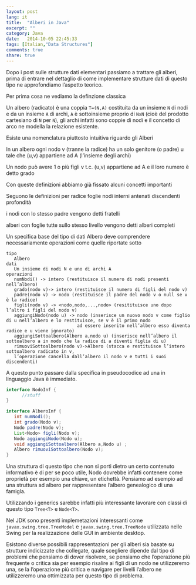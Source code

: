 ```yaml
---
layout: post
lang: it
title:  "Alberi in Java"
excerpt: ""
category: Java
date:   2014-10-05 22:45:33
tags: [Italian,"Data Structures"]
comments: true
share: true
---
```

﻿Dopo i post sulle strutture dati elementari passiamo a trattare gli alberi, prima di entrare nel dettaglio di come implementare strutture dati di questo tipo ne approfondiamo l’aspetto teorico.

Per prima cosa ne vediamo la definzione classica

Un albero (radicato) è una coppia `T=(N,A)` costituita da un insieme `N` di nodi e da un insieme `A` di archi, `A` è sottoinsieme proprio di `NxN` (cioè del prodotto cartesiano di `N` per `N`), gli archi infatti sono coppie di nodi e il concetto di arco ne modella la relazione esistente.

Esiste una nomenclatura piuttosto intuitiva riguardo gli Alberi

In un albero ogni nodo v (tranne la radice) ha un solo genitore (o padre) u tale che (u,v) appartiene ad A (l’insieme degli archi)

Un nodo può avere 1 o più figli v t.c. (u,v) appartiene ad A e il loro numero è detto grado

Con queste definizioni abbiamo già fissato alcuni concetti importanti

Seguono le definizioni per 
radice
foglie
nodi interni
antenati
discendenti
profondità

i nodi con lo stesso padre vengono detti fratelli

alberi con foglie tutte sullo stesso livello vengono detti alberi completi

Un specifica base del tipo di dati Albero deve comprendere necessariamente operazioni come quelle riportate sotto
```
tipo
   Albero
dati
   Un insieme di nodi N e uno di archi A
operazioni
   numNodi() -> intero (restituisce il numero di nodi presenti nell’albero)
   grado(nodo v)-> intero (restituisce il numero di figli del nodo v)
   padre(nodo v) -> nodo (restituisce il padre del nodo v o null se v è la radice)
   figli(nodo v) -> <nodo,nodo,...,nodo> (resitituisce uno dopo l’altro i figli del nodo v)
   aggiungiNodo(nodo u) -> nodo (inserisce un nuovo nodo v come figlio di u nell’albero e lo restituisce, se v è il primo nodo 
                           ad essere inserito nell’albero esso diventa radice e u viene ignorato)
   aggiungiSottoalbero(Albero a,nodo u) (inserisce nell’albero il sottoalbero a in modo che la radice di a diventi figlia di u)
   rimuoviSottoalbero(nodo v)->Albero (stacca e restituisce l’intero sottoalbero radicato in v,
   l’operazione cancella dall’albero il nodo v e tutti i suoi discendenti)
```

A questo punto passare dalla specifica in pseudocodice ad una in linguaggio Java è immediato. 

```java
interface NodoInf {
      //stuff
}

interface AlberoInf {
   int numNodi();
   int grado(Nodo v);
   Nodo padre(Nodo v);
   List<Nodo> figli(Nodo v);
   Nodo aggiungiNodo(Nodo u);
   void aggiungiSottoalbero(Albero a,Nodo u) ;
   Albero rimuoviSottoalbero(Nodo v);
}
```

Una struttura di questo tipo che non si porti dietro un certo contenuto informativo è di per se poco utile, Nodo dovrebbe infatti contenere come proprietà per esempio una chiave, un etichettà. Pensiamo ad esempio ad una struttura ad albero per rappresentare l’albero genealogico di una famigla.

Utilizzando i generics sarebbe infatti più interessante lavorare con classi di questo tipo
`Tree<T>` e `Node<T>`.

Nel JDK sono presenti implemetazioni interessanti come `javax.swing.tree.TreeModel` e `javax.swing.tree.TreeNode` utilizzata nelle Swing per la realizzazione delle GUI in ambiente desktop.

Esistono diverse possibili rappresentazioni per gli alberi sia basate su strutture indicizzate che collegate, quale scegliere dipende dal tipo di problemi che pensiamo di dover risolvere, se pensiamo che l’operazione più frequente o critica sia per esempio risalire ai figli di un nodo ne utilizzeremo una, se la l’operazione più critica e navigare per livelli l’albero ne utilizzeremo una ottimizzata per questo tipo di problema.
